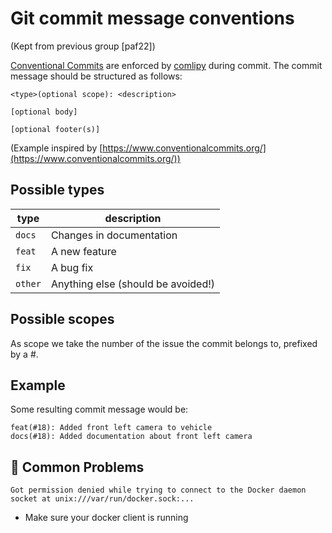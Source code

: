 # Git commit message conventions

(Kept from previous group [paf22])

[Conventional Commits](https://www.conventionalcommits.org/) are enforced by [comlipy](https://gitlab.com/slashplus-build/comlipy/) during commit. The commit message should be structured as follows:

```text
<type>(optional scope): <description>

[optional body]

[optional footer(s)]
```

(Example inspired by [https://www.conventionalcommits.org/](https://www.conventionalcommits.org/))

## Possible types

| type  | description                        |
|-------|------------------------------------|
| `docs`  | Changes in documentation           |
| `feat`  | A new feature                      |
| `fix`   | A bug fix                          |
| `other` | Anything else (should be avoided!) |

## Possible scopes

As scope we take the number of the issue the commit belongs to, prefixed by a #.

## Example

Some resulting commit message would be:

```text
feat(#18): Added front left camera to vehicle
docs(#18): Added documentation about front left camera
```

## 🚨 Common Problems

`Got permission denied while trying to connect to the Docker daemon socket at unix:///var/run/docker.sock:...`

- Make sure your docker client is running
